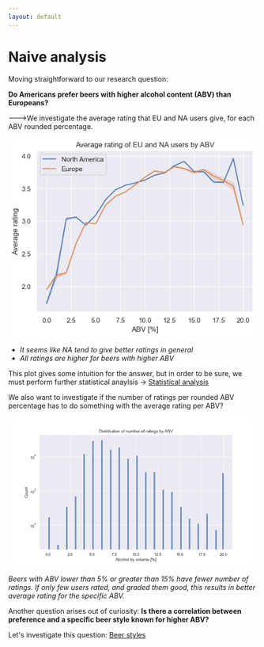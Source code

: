 ```yaml
---
layout: default
---
```


# Naive analysis

Moving straightforward to our research question:

**Do Americans prefer beers with higher alcohol content (ABV) than Europeans?**

--->We investigate the average rating that EU and NA users give, for each ABV rounded percentage.

![Average ABV](./plots/Avg_ABV.png)

- _It seems like NA tend to give better ratings in general_
- _All ratings are higher for beers with higher ABV_

This plot gives some intuition for the answer, but in order to be sure, we must perform further statistical anaylsis -> [Statistical analysis](Statistical%20%20analysis.md)

We also want to investigate if the number of ratings per rounded ABV percentage has to do something with the average rating per ABV?

![ABV count](./plots/count_abv.png)

_Beers with ABV lower than 5% or greater than 15% have fewer number of ratings. If only few users rated, and graded them good, this results in better average rating for the specific ABV._

Another question arises out of curiosity:
**Is there a correlation between preference and a specific beer style known for higher ABV?**

Let's investigate this question:
[Beer styles](/Beer%20styles)
